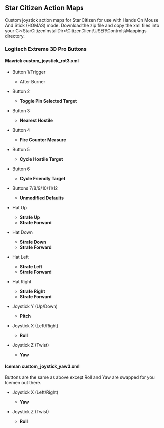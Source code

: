 ## Star Citizen Action Maps
Custom joystick action maps for Star Citizen for use with Hands On Mouse And Stick (HOMAS) mode.
Download the zip file and copy the xml files into your C:\<StarCitizenInstallDir>\CitizenClient\USER\Controls\Mappings directory.

### Logitech Extreme 3D Pro Buttons

#### Mavrick custom_joystick_rot3.xml 
+ Button 1/Trigger
  + After Burner

+ Button 2
  + __Toggle Pin Selected Target__

+ Button 3
  + __Nearest Hostile__

+ Button 4
  + __Fire Counter Measure__

+ Button 5
  + __Cycle Hostile Target__

+ Button 6
  + __Cycle Friendly Target__

+ Buttons 7/8/9/10/11/12
  + __Unmodified Defaults__

+ Hat Up
  + __Strafe Up__
  + __Strafe Forward__

+ Hat Down
  + __Strafe Down__
  + __Strafe Forward__
 
+ Hat Left
  + __Strafe Left__
  + __Strafe Forward__
 
+ Hat Right
  + __Strafe Right__
  + __Strafe Forward__
 
+ Joystick Y (Up/Down)
  + __Pitch__

+ Joystick X (Left/Right)
  + __Roll__

+ Joystick Z (Twist)
  + __Yaw__
 
#### Iceman custom_joystick_yaw3.xml 
Buttons are the same as above except Roll and Yaw are swapped for you Icemen out there.

+ Joystick X (Left/Right)
  + __Yaw__

+ Joystick Z (Twist)
  + __Roll__

